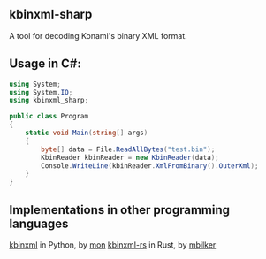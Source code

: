 ## kbinxml-sharp

A tool for decoding Konami's binary XML format.

## Usage in C#:

```cs
using System;
using System.IO;
using kbinxml_sharp;

public class Program
{
    static void Main(string[] args)
    {
        byte[] data = File.ReadAllBytes("test.bin");
        KbinReader kbinReader = new KbinReader(data);
        Console.WriteLine(kbinReader.XmlFromBinary().OuterXml);
    }
}
```

## Implementations in other programming languages

[kbinxml](https://github.com/mon/kbinxml) in Python, by [mon](https://github.com/mon)
[kbinxml-rs](https://github.com/mbilker/kbinxml-rs) in Rust, by [mbilker](https://github.com/mbilker)